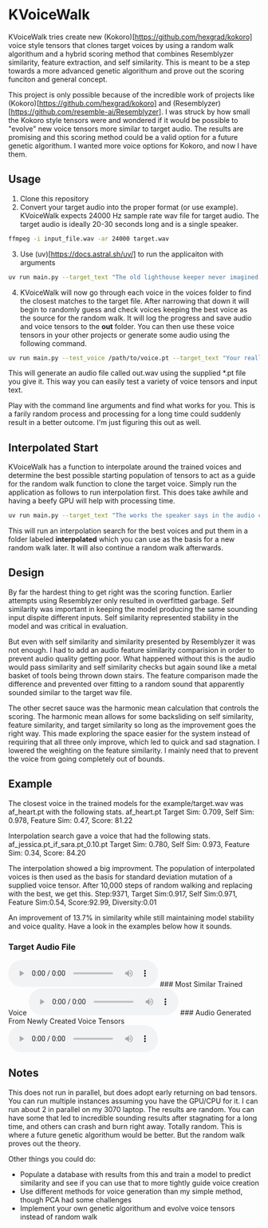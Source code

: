 # KVoiceWalk
KVoiceWalk tries create new (Kokoro)[https://github.com/hexgrad/kokoro] voice style tensors that clones target voices by using a random walk algorithum and a hybrid scoring method that combines Resemblyzer similarity, feature extraction, and self similarity. This is meant to be a step towards a more advanced genetic algorithum and prove out the scoring funciton and general concept.

This project is only possible because of the incredible work of projects like (Kokoro)[https://github.com/hexgrad/kokoro] and (Resemblyzer)[https://github.com/resemble-ai/Resemblyzer]. I was struck by how small the Kokoro style tensors were and wondered if it would be possible to "evolve" new voice tensors more similar to target audio. The results are promising and this scoring method could be a valid option for a future genetic algorithum. I wanted more voice options for Kokoro, and now I have them.

## Usage
1. Clone this repository
2. Convert your target audio into the proper format (or use example). KVoiceWalk expects 24000 Hz sample rate wav file for target audio. The target audio is ideally 20-30 seconds long and is a single speaker.

```bash
ffmpeg -i input_file.wav -ar 24000 target.wav
```

3. Use (uv)[https://docs.astral.sh/uv/] to run the applicaiton with arguments

```bash
uv run main.py --target_text "The old lighthouse keeper never imagined that one day he'd be guiding ships from the comfort of his living room, but with modern technology and an array of cameras, he did just that, sipping tea while the storm raged outside and gulls shrieked overhead." --target_audio ./example/target.wav
```

4. KVoiceWalk will now go through each voice in the voices folder to find the closest matches to the target file. After narrowing that down it will begin to randomly guess and check voices keeping the best voice as the source for the random walk. It will log the progress and save audio and voice tensors to the **out** folder. You can then use these voice tensors in your other projects or generate some audio using the following command.

```bash
uv run main.py --test_voice /path/to/voice.pt --target_text "Your really awesome text you want spoken"
```

This will generate an audio file called out.wav using the supplied *.pt file you give it. This way you can easily test a variety of voice tensors and input text.

Play with the command line arguments and find what works for you. This is a farily random process and processing for a long time could suddenly result in a better outcome. I'm just figuring this out as well.

## Interpolated Start
KVoiceWalk has a function to interpolate around the trained voices and determine the best possible starting population of tensors to act as a guide for the random walk function to clone the target voice. Simply run the application as follows to run interpolation first. This does take awhile and having a beefy GPU will help with processing time.

```bash
uv run main.py --target_text "The works the speaker says in the audio clip" --target_audio /path/to/target.wav --interpolate_start
```

This will run an interpolation search for the best voices and put them in a folder labeled **interpolated** which you can use as the basis for a new random walk later. It will also continue a random walk afterwards.

## Design
By far the hardest thing to get right was the scoring function. Earlier attempts using Resemblyzer only resulted in overfitted garbage. Self similarity was important in keeping the model producing the same sounding input dispite different inputs. Self similarity represented stability in the model and was critical in evaluation.

But even with self similarity and similarity presented by Resemblyzer it was not enough. I had to add an audio feature similarity comparision in order to prevent audio quality getting poor. What happened without this is the audio would pass similarity and self similarity checks but again sound like a metal basket of tools being thrown down stairs. The feature comparison made the difference and prevented over fitting to a random sound that apparently sounded similar to the target wav file.

The other secret sauce was the harmonic mean calculation that controls the scoring. The harmonic mean allows for some backsliding on self similarity, feature similarity, and target similarity so long as the improvement goes the right way. This made exploring the space easier for the system instead of requiring that all three only improve, which led to quick and sad stagnation. I lowered the weighting on the feature similarity. I mainly need that to prevent the voice from going completely out of bounds.

## Example
The closest voice in the trained models for the example/target.wav was af_heart.pt with the following stats.
af_heart.pt          Target Sim: 0.709, Self Sim: 0.978, Feature Sim: 0.47, Score: 81.22

Interpolation search gave a voice that had the following stats.
af_jessica.pt_if_sara.pt_0.10.pt Target Sim: 0.780, Self Sim: 0.973, Feature Sim: 0.34, Score: 84.20

The interpolation showed a big improvment. The population of interpolated voices is then used as the basis for standard deviation mutation of a supplied voice tensor. After 10,000 steps of random walking and replacing with the best, we get this.
Step:9371, Target Sim:0.917, Self Sim:0.971, Feature Sim:0.54, Score:92.99, Diversity:0.01

An improvement of 13.7% in similarity while still maintaining model stability and voice quality. Have a look in the examples below how it sounds.
### Target Audio File
<audio controls>
  <source src="/example/target.wav" type="audio/wav">
  Your browser does not support the audio element.
</audio>
### Most Similar Trained Voice
<audio controls>
  <source src="/example/baseline.wav" type="audio/wav">
  Your browser does not support the audio element.
</audio>
### Audio Generated From Newly Created Voice Tensors
<audio controls>
  <source src="/example/generated.wav" type="audio/wav">
  Your browser does not support the audio element.
</audio>

## Notes
This does not run in parallel, but does adopt early returning on bad tensors. You can run multiple instances assuming you have the GPU/CPU for it. I can run about 2 in parallel on my 3070 laptop. The results are random. You can have some that led to incredible sounding results after stagnating for a long time, and others can crash and burn right away. Totally random. This is where a future genetic algorithum would be better. But the random walk proves out the theory.

Other things you could do:
- Populate a database with results from this and train a model to predict similarity and see if you can use that to more tightly guide voice creation
- Use different methods for voice generation than my simple method, though PCA had some challenges
- Implement your own genetic algorithum and evolve voice tensors instead of random walk
